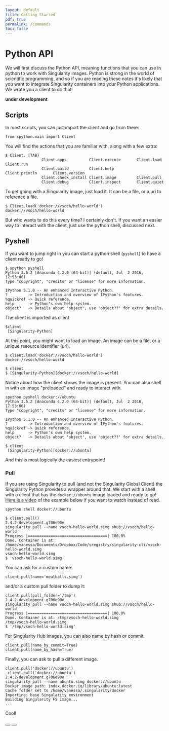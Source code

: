 ```yaml
---
layout: default
title: Getting Started
pdf: true
permalink: /commands
toc: false
---
```


# Python API
We will first discuss the Python API, meaning functions that you can use in python to work with 
Singularity images. Python is strong in the world of scientific programming, and so if you 
are reading these notes it's likely that you want to integrate Singularity containers into
your Python applications. We wrote you a client to do that!

**under development** 

## Scripts
In most scripts, you can just import the client and go from there:

```
from spython.main import Client
```

You will find the actions that you are familiar with, along with a few extra:

```
$ Client. [TAB}                         
                Client.apps          Client.execute       Client.load          Client.run           
                Client.build         Client.help          Client.println       Client.version       
                Client.check_install Client.image         Client.pull                               
                Client.debug         Client.inspect       Client.quiet    
```

To get going with a Singularity image, just load it. It can be a file, or a uri to
reference a file.

```
$ Client.load('docker://vsoch/hello-world')
docker://vsoch/hello-world
```

But who wants to do this every time? I certainly don't. If you want an easier way to
interact with the client, just use the python shell, discussed next. 

## Pyshell
If you want to jump right in you can start a python shell (`pyshell`) to have a client ready to go!

```
$ spython pyshell
Python 3.5.2 |Anaconda 4.2.0 (64-bit)| (default, Jul  2 2016, 17:53:06) 
Type "copyright", "credits" or "license" for more information.

IPython 5.1.0 -- An enhanced Interactive Python.
?         -> Introduction and overview of IPython's features.
%quickref -> Quick reference.
help      -> Python's own help system.
object?   -> Details about 'object', use 'object??' for extra details.
```

The client is imported as client

```
$client
 [Singularity-Python]
```

At this point, you might want to load an image. An image can be a file, or a unique 
resource identifier (uri).

```
$ client.load('docker://vsoch/hello-world')
docker://vsoch/hello-world

$ client
$ [Singularity-Python][docker://vsoch/hello-world]
```

Notice about how the client shows the image is present. 
You can also shell in with an image "preloaded" and ready to interact with.

```
spython pyshell docker://ubuntu
Python 3.5.2 |Anaconda 4.2.0 (64-bit)| (default, Jul  2 2016, 17:53:06) 
Type "copyright", "credits" or "license" for more information.

IPython 5.1.0 -- An enhanced Interactive Python.
?         -> Introduction and overview of IPython's features.
%quickref -> Quick reference.
help      -> Python's own help system.
object?   -> Details about 'object', use 'object??' for extra details.

$ client
 [Singularity-Python][docker://ubuntu]
```

And this is most logically the easiest entrypoint!


### Pull
If you are using Singularity to pull (and not the Singularity Global Client) the Singularity Python
provides a wrapper around that. We start with a shell with a client that has the `docker://ubuntu` image loaded and ready to go! 
[Here is a video](https://asciinema.org/a/162164?speed=2) of the example below if you want to watch instead of read.

```
spython shell docker://ubuntu
```
```
$ client.pull()
2.4.2-development.g706e90e
singularity pull --name vsoch-hello-world.simg shub://vsoch/hello-world
Progress |===================================| 100.0% 
Done. Container is at: /home/vanessa/Documents/Dropbox/Code/sregistry/singularity-cli/vsoch-hello-world.simg
vsoch-hello-world.simg
$ 'vsoch-hello-world.simg'
```

You can ask for a custom name:

```
client.pull(name='meatballs.simg')
```

and/or a custom pull folder to dump it:

```
client.pull(pull_folder='/tmp')
2.4.2-development.g706e90e
singularity pull --name vsoch-hello-world.simg shub://vsoch/hello-world
Progress |===================================| 100.0% 
Done. Container is at: /tmp/vsoch-hello-world.simg
/tmp/vsoch-hello-world.simg
$ '/tmp/vsoch-hello-world.simg'
```

For Singularity Hub images, you can also name by hash or commit.

```
client.pull(name_by_commit=True)
client.pull(name_by_hash=True)
```

Finally, you can ask to pull a different image.

```
client.pull('docker://ubuntu')
 client.pull('docker://ubuntu')
2.4.2-development.g706e90e
singularity pull --name ubuntu.simg docker://ubuntu
Docker image path: index.docker.io/library/ubuntu:latest
Cache folder set to /home/vanessa/.singularity/docker
Importing: base Singularity environment
Building Singularity FS image...
...
```

Cool!
<div>
    <a href="/singularity-cli/d"><button class="previous-button btn btn-primary"><i class="fa fa-chevron-left"></i> </button></a>
    <a href="/sregistry-cli/client"><button class="next-button btn btn-primary"><i class="fa fa-chevron-right"></i> </button></a>
</div><br>
